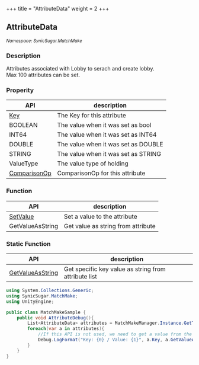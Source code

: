 +++
title = "AttributeData"
weight = 2
+++

## AttributeData
<small>*Namespace: SynicSugar.MatchMake*</small>

### Description
Attributes associated with Lobby to serach and create lobby.<br>
Max 100 attributes can be set.

### Properity
| API | description |
|---|---|
| [Key](../AttributeData/key) | The Key for this attribute |
| BOOLEAN | The value when it was set as bool |
| INT64 | The value when it was set as INT64 |
| DOUBLE | The value when it was set as DOUBLE |
| STRING | The value when it was set as STRING |
| ValueType | The value type of holding |
| [ComparisonOp](../AttributeData/comparisonop) | ComparisonOp for this attribute |



### Function 
| API | description |
|---|---|
| [SetValue](../AttributeData/setvalue) | Set a value to the attribute |
| GetValueAsString | Get value as string from attribute |


### Static Function 
| API | description |
|---|---|
| [GetValueAsString](../AttributeData/getvalueasstring) | Get specific key value as string from attribute list |


```cs
using System.Collections.Generic;
using SynicSugar.MatchMake;
using UnityEngine;

public class MatchMakeSample {
    public void AttributeDebug(){
        List<AttributeData> attributes = MatchMakeManager.Instance.GetTargetAttributeData(target);
        foreach(var a in attributes){
            //If this API is not used, we need to get a value from the same type variable with ValueType.
            Debug.LogFormat("Key: {0} / Value: {1}", a.Key, a.GetValueAsString());
        }
    }
}
```